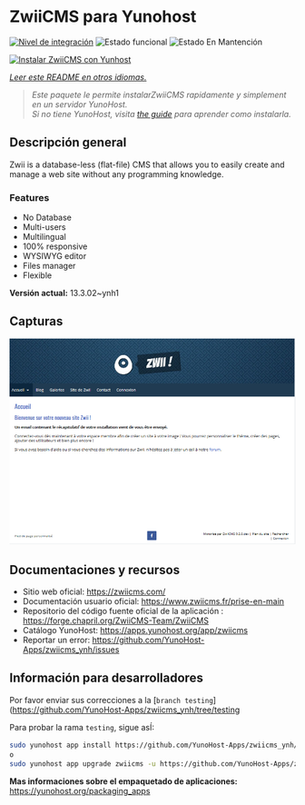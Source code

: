 <!--
Este archivo README esta generado automaticamente<https://github.com/YunoHost/apps/tree/master/tools/readme_generator>
No se debe editar a mano.
-->

# ZwiiCMS para Yunohost

[![Nivel de integración](https://dash.yunohost.org/integration/zwiicms.svg)](https://dash.yunohost.org/appci/app/zwiicms) ![Estado funcional](https://ci-apps.yunohost.org/ci/badges/zwiicms.status.svg) ![Estado En Mantención](https://ci-apps.yunohost.org/ci/badges/zwiicms.maintain.svg)

[![Instalar ZwiiCMS con Yunhost](https://install-app.yunohost.org/install-with-yunohost.svg)](https://install-app.yunohost.org/?app=zwiicms)

*[Leer este README en otros idiomas.](./ALL_README.md)*

> *Este paquete le permite instalarZwiiCMS rapidamente y simplement en un servidor YunoHost.*  
> *Si no tiene YunoHost, visita [the guide](https://yunohost.org/install) para aprender como instalarla.*

## Descripción general

Zwii is a database-less (flat-file) CMS that allows you to easily create and manage a web site without any programming knowledge.

### Features

- No Database
- Multi-users
- Multilingual
- 100% responsive
- WYSIWYG editor
- Files manager
- Flexible


**Versión actual:** 13.3.02~ynh1

## Capturas

![Captura de ZwiiCMS](./doc/screenshots/dashboard.png)

## Documentaciones y recursos

- Sitio web oficial: <https://zwiicms.com/>
- Documentación usuario oficial: <https://www.zwiicms.fr/prise-en-main>
- Repositorio del código fuente oficial de la aplicación : <https://forge.chapril.org/ZwiiCMS-Team/ZwiiCMS>
- Catálogo YunoHost: <https://apps.yunohost.org/app/zwiicms>
- Reportar un error: <https://github.com/YunoHost-Apps/zwiicms_ynh/issues>

## Información para desarrolladores

Por favor enviar sus correcciones a la [`branch testing`](https://github.com/YunoHost-Apps/zwiicms_ynh/tree/testing

Para probar la rama `testing`, sigue asÍ:

```bash
sudo yunohost app install https://github.com/YunoHost-Apps/zwiicms_ynh/tree/testing --debug
o
sudo yunohost app upgrade zwiicms -u https://github.com/YunoHost-Apps/zwiicms_ynh/tree/testing --debug
```

**Mas informaciones sobre el empaquetado de aplicaciones:** <https://yunohost.org/packaging_apps>
